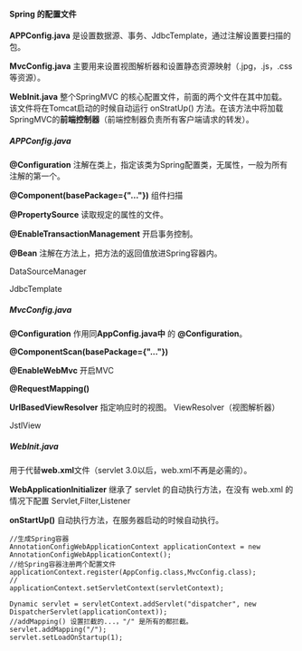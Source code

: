 #### Spring 的配置文件
**APPConfig.java** 是设置数据源、事务、JdbcTemplate，通过注解设置要扫描的包。

**MvcConfig.java** 主要用来设置视图解析器和设置静态资源映射（.jpg，.js，.css等资源）。

**WebInit.java** 整个SpringMVC 的核心配置文件，前面的两个文件在其中加载。该文件将在Tomcat启动的时候自动运行 onStratUp() 方法。在该方法中将加载SpringMVC的**前端控制器**（前端控制器负责所有客户端请求的转发）。

##### APPConfig.java
**@Configuration** 注解在类上，指定该类为Spring配置类，无属性，一般为所有注解的第一个。

**@Component(basePackage={"..."})** 组件扫描

**@PropertySource** 读取规定的属性的文件。

**@EnableTransactionManagement** 开启事务控制。

**@Bean** 注解在方法上，把方法的返回值放进Spring容器内。

DataSourceManager

JdbcTemplate

##### MvcConfig.java
**@Configuration** 作用同**AppConfig.java中** 的 **@Configuration**。

**@ComponentScan(basePackage={"..."})**

**@EnableWebMvc** 开启MVC

**@RequestMapping()**



**UrlBasedViewResolver**  指定响应时的视图。 ViewResolver（视图解析器）

JstlView

##### WebInit.java
用于代替**web.xml**文件（servlet 3.0以后，web.xml不再是必需的）。

**WebApplicationInitializer** 继承了 servlet 的自动执行方法，在没有 web.xml 的情况下配置 Servlet,Filter,Listener

**onStartUp()** 自动执行方法，在服务器启动的时候自动执行。

```
//生成Spring容器
AnnotationConfigWebApplicationContext applicationContext = new AnnotationConfigWebApplicationContext();
//给Spring容器注册两个配置文件
applicationContext.register(AppConfig.class,MvcConfig.class);
//
applicationContext.setServletContext(servletContext);
```

```
Dynamic servlet = servletContext.addServlet("dispatcher", new DispatcherServlet(applicationContext)); 
//addMapping() 设置拦截的...，"/" 是所有的都拦截。
servlet.addMapping("/");
servlet.setLoadOnStartup(1);
```

